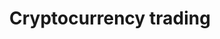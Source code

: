 ---
layout: topic
permalink: /learning/cryptocurrency-trading/
id: cryptotrading
hide_navigation: true
title: Cryptocurrency trading
infos:
  title: Cryptocurrency trading
  days: 48
  description: Learn how to trade cryptocurrencies and build a portfolio in one month
resources:
  - title: Trading for dummies
    url: https://www.amazon.com/gp/product/0764556894/ref=as_li_qf_asin_il_tl?ie=UTF8&tag=tradivegan-20&creative=9325&linkCode=as2&creativeASIN=0764556894&linkId=4134d9518a3fde530e418333733850c3
  - title: Should You Invest in Cryptocurrencies?
    url: https://medium.com/learning-lab/should-you-invest-in-cryptocurrencies-9380c803885a
  - title: Read This Before Starting with Your Cryptocurrency Portfolio
    url: https://medium.com/learning-lab/read-this-before-starting-with-your-cryptocurrency-portfolio-4bcb029eec0f
  - title: Become a Better Crypto Trader with Technical and Chart Analysis
    url: https://medium.com/learning-lab/become-a-better-crypto-trader-with-technical-and-chart-analysis-1496b2fc6b85
  - title: Manage Your Cryptocurrency Portfolio and Track Your Profits
    url: https://medium.com/learning-lab/manage-your-cryptocurrency-portfolio-and-track-your-profits-f5ba747a0158
  - title: A Step by Step Guide on Investing in Your First Cryptocurrency
    url: https://medium.com/learning-lab/a-step-by-step-guide-on-investing-in-your-first-cryptocurrency-1e89c9fadbb2
projects_ideas:
  - title: Build a portfolio of cryptocurrencies
  - title: Spend one day on day trading
  - title: Play with the trading simulators
experiences:
  - title: How I learnt about trading and started to invest 1000 € in cryptocurrencies
    url: https://medium.com/learning-lab/how-i-learnt-about-cryptocurrencies-trading-and-started-to-invest-c426ca4ae1df
    source: medium.com
    author: Sandoche Adittane
projects_outcome:
  - name: Guides (5 articles) & Portfolio of 1000 €
    type: Post
    url: https://medium.com/learning-lab/how-i-learnt-about-cryptocurrencies-trading-and-started-to-invest-c426ca4ae1df
    author: Sandoche Adittane
---